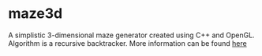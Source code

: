 # maze3d
A simplistic 3-dimensional maze generator created using C++ and OpenGL.
Algorithm is a recursive backtracker. More information can be found [here](https://en.wikipedia.org/wiki/Maze_generation_algorithm)
